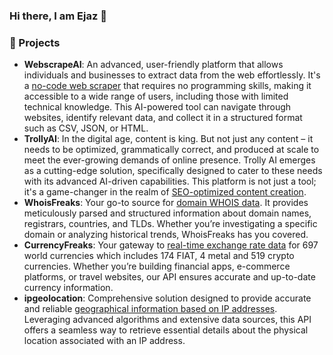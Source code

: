 ### Hi there, I am Ejaz 👋

### 🚀 Projects 
- **WebscrapeAI**: An advanced, user-friendly platform that allows individuals and businesses to extract data from the web effortlessly. It's a [no-code web scraper](https://webscrapeai.com/) that requires no programming skills, making it accessible to a wide range of users, including those with limited technical knowledge. This AI-powered tool can navigate through websites, identify relevant data, and collect it in a structured format such as CSV, JSON, or HTML.
- **TrollyAI**: In the digital age, content is king. But not just any content – it needs to be optimized, grammatically correct, and produced at scale to meet the ever-growing demands of online presence. Trolly AI emerges as a cutting-edge solution, specifically designed to cater to these needs with its advanced AI-driven capabilities. This platform is not just a tool; it's a game-changer in the realm of [SEO-optimized content creation](https://trolly.ai/).
- **WhoisFreaks**: Your go-to source for [domain WHOIS data](https://whoisfreaks.com). It provides meticulously parsed and structured information about domain names, registrars, countries, and TLDs. Whether you’re investigating a specific domain or analyzing historical trends, WhoisFreaks has you covered.
- **CurrencyFreaks**: Your gateway to [real-time exchange rate data](https://currencyfreaks.com/) for 697 world currencies which includes 174 FIAT, 4 metal and 519 crypto currencies. Whether you’re building financial apps, e-commerce platforms, or travel websites, our API ensures accurate and up-to-date currency information.
- **ipgeolocation**: Comprehensive solution designed to provide accurate and reliable [geographical information based on IP addresses](https://ipgeolocation.io). Leveraging advanced algorithms and extensive data sources, this API offers a seamless way to retrieve essential details about the physical location associated with an IP address. 




